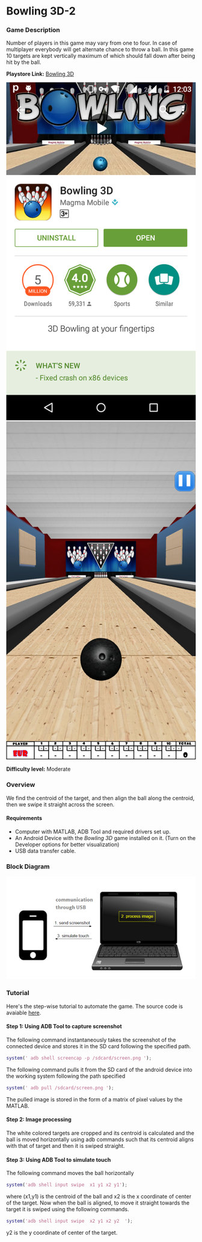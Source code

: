 # Bowling 3D-2

### Game Description

Number of players in this game may vary from one to four. In case of multiplayer everybody will get alternate chance to throw a ball. In this game 10 targets are kept vertically maximum of which should fall down after being hit by the ball. 

**Playstore Link:** [Bowling 3D](https://play.google.com/store/apps/details?id=com.magmamobile.game.Bowling3D&hl=en)

![Playstore](/Images/bowling_p.png) 
![Image](/Images/bowling_o.png)

**Difficulty level:** Moderate

### Overview

We find the centroid of the target, and then align the ball along the centroid, then we swipe it straight across the screen.

#### Requirements
- Computer with MATLAB, ADB Tool and required drivers set up.
- An Android Device with the *Bowling 3D* game installed on it. (Turn on the Developer options for better visualization)
- USB data transfer cable.

### Block Diagram

![BlockDiagram](/Images/BlockDiagram.png)

### Tutorial

Here's the step-wise tutorial to automate the game. The source code is avaiable [here](https://github.com/GameAutomators/3D-Bowling2).

#### Step 1: Using ADB Tool to capture screenshot

The following command instantaneously takes the screenshot of the connected device and stores it in the SD card following the specified path.
  
```MATLAB                     
system(' adb shell screencap -p /sdcard/screen.png ');
```       

The following command pulls it from the SD card of the android device into the working system following the path specified

```MATLAB
system(' adb pull /sdcard/screen.png ');
```
  
The pulled image is stored in the form of a matrix of pixel values by the MATLAB.
              
#### Step 2: Image processing

The white colored targets are cropped and its centroid is calculated and the ball is moved horizontally using adb commands such that its centroid aligns with that of target and then it is swiped straight. 

#### Step 3: Using ADB Tool to simulate touch

The following command moves the ball horizontally

```MATLAB
system('adb shell input swipe  x1 y1 x2 y1');
```

where (x1,y1) is the centroid of the ball and x2 is the x coordinate of center of the target.
Now when the ball is aligned, to move it straight towards the target it is swiped using the following commands.

```MATLAB
system('adb shell input swipe  x2 y1 x2 y2  ');
```      

y2 is the y coordinate of center of the target.

